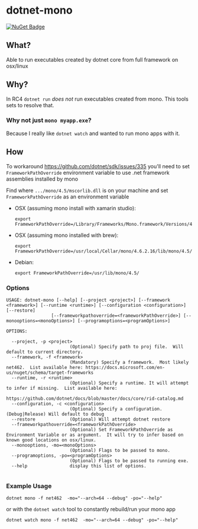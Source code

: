 # dotnet-mono

[![NuGet Badge](https://buildstats.info/nuget/dotnet-mono)](https://www.nuget.org/packages/dotnet-mono/)

## What?
Able to run executables created by dotnet core from full framework on osx/linux

## Why?
In RC4 `dotnet run` _does not_ run executables created from mono.  This tools sets to resolve that.

### Why not just `mono myapp.exe`?
Because I really like `dotnet watch` and wanted to run mono apps with it.

## How
To workaround https://github.com/dotnet/sdk/issues/335 you'll need to  set `FrameworkPathOverride` environment variable to use .net framework assemblies installed by mono

  Find where `.../mono/4.5/mscorlib.dll` is on your machine and set `FrameworkPathOverride` as an environment variable
  - OSX (assuming mono install with xamarin studio): 

    ```
    export FrameworkPathOverride=/Library/Frameworks/Mono.framework/Versions/4.6.2/lib/mono/4.5/
    ```
  - OSX (assuming mono installed with brew): 

    ```
    export FrameworkPathOverride=/usr/local/Cellar/mono/4.6.2.16/lib/mono/4.5/
    ```
  - Debian: 

    ```
    export FrameworkPathOverride=/usr/lib/mono/4.5/
    ``` 
  
  ### Options
  ```
USAGE: dotnet-mono [--help] [--project <project>] [--framework <framework>] [--runtime <runtime>] [--configuration <configuration>] [--restore]
                   [--frameworkpathoverride=<frameworkPathOverride>] [--monooptions=<monoOptions>] [--programoptions=<programOptions>]

OPTIONS:

    --project, -p <project>
                          (Optional) Specify path to proj file.  Will default to current directory.
    --framework, -f <framework>
                          (Mandatory) Specify a framework.  Most likely net462.  List available here: https://docs.microsoft.com/en-us/nuget/schema/target-frameworks
    --runtime, -r <runtime>
                          (Optional) Specify a runtime. It will attempt to infer if missing.  List available here:
                          https://github.com/dotnet/docs/blob/master/docs/core/rid-catalog.md
    --configuration, -c <configuration>
                          (Optional) Specify a configuration. (Debug|Release) Will default to debug
    --restore             (Optional) Will attempt dotnet restore
    --frameworkpathoverride=<frameworkPathOverride>
                          (Optional) Set FrameworkPathOverride as Environment Variable or as argument.  It will try to infer based on known good locations on osx/linux.
    --monooptions, -mo=<monoOptions>
                          (Optional) Flags to be passed to mono.
    --programoptions, -po=<programOptions>
                          (Optional) Flags to be passed to running exe.
    --help                display this list of options.


  ```
  ### Example Usage
  ```
  dotnet mono -f net462  -mo="--arch=64 --debug" -po="--help"
  ```

  or with the `dotnet watch` tool to constantly rebuild/run your mono app
  ```
  dotnet watch mono -f net462  -mo="--arch=64 --debug" -po="--help"
  ```
